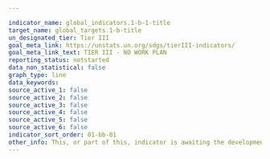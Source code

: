 ```yaml
---

indicator_name: global_indicators.1-b-1-title
target_name: global_targets.1-b-title
un_designated_tier: Tier III
goal_meta_link: https://unstats.un.org/sdgs/tierIII-indicators/
goal_meta_link_text: TIER III - NO WORK PLAN
reporting_status: notstarted
data_non_statistical: false
graph_type: line
data_keywords:  
source_active_1: false
source_active_2: false
source_active_3: false
source_active_4: false
source_active_5: false
source_active_6: false
indicator_sort_order: 01-bb-01
other_info: This, or part of this, indicator is awaiting the development of internationally established methodology and standards (classified by the UN as tier 3). 
---
```


